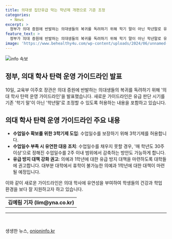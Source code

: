 ```yaml
---
title: 의대생 집단유급 막는 학년제 개편으로 기준 조정
categories:
  - News
excerpt: >
  정부가 의대 증원에 반발하는 의대생들의 복귀를 독려하기 위해 학기 말이 아닌 학년말로 유급 판단 시기를 조정하고, 3학기제를 허용하며 수업일수를 줄이는 방안을 모색한다. 또한 의예과 1학년의 유급 방지 대책을 강구할 것이며, 관련 가이드라인을 발표했다. #의대 #수업거부 #의정갈등
feature_text: >
  정부가 의대 증원에 반발하는 의대생들의 복귀를 독려하기 위해 학기 말이 아닌 학년말로 유급 판단 시기를 조정하고, 3학기제를 허용하며 수업일수를 줄이는 방안을 모색한다. 또한 의예과 1학년의 유급 방지 대책을 강구할 것이며, 관련 가이드라인을 발표했다. #의대 #수업거부 #의정갈등
image: 'https://www.behealthy4u.com/wp-content/uploads/2024/06/unnamed-file.png'
---
```


<p><img src="https://www.behealthy4u.com/wp-content/uploads/2024/06/unnamed-file.png" alt="info 속보" /></p>

<h2>정부, 의대 학사 탄력 운영 가이드라인 발표</h2>

<p data-ke-size="size16">10일, 교육부 이주호 장관은 의대 증원에 반발하는 의대생들의 복귀를 독려하기 위해 '의대 학사 탄력 운영 가이드라인'을 발표했습니다. 새로운 가이드라인은 유급 판단 시기를 기존 '학기 말'이 아닌 '학년말'로 조정할 수 있도록 허용하는 내용을 포함하고 있습니다.</p>

<h2 data-ke-size="size26">의대 학사 탄력 운영 가이드라인 주요 내용</h2>

<ul>
    <li><b>수업일수 확보를 위한 3학기제 도입</b>: 수업일수를 보장하기 위해 3학기제를 허용합니다.</li>
    <li><b>수업일수 부족 시 유연한 대응 조치</b>: 수업일수를 채우지 못할 경우, '매 학년도 30주 이상'으로 정해진 수업일수를 2주 이내 범위에서 감축하는 방안도 가능하게 합니다.</li>
    <li><b>유급 방지 대책 강화 권고</b>: 의예과 1학년에 대한 유급 방지 대책을 마련하도록 대학들에 권고합니다. 대부분 대학에서 휴학이 불가능한 의예과 1학년에 대한 대책이 마련될 예정입니다.</li>
</ul>

<p data-ke-size="size16">이와 같이 새로운 가이드라인은 의대 학사에 유연성을 부여하여 학생들의 건강과 학업 환경을 보다 잘 지원하고자 하고 있습니다.</p>

<table>
    <tr>
        <td style="text-align: center; height: 17px;"><b>김예림 기자 (lim@yna.co.kr)</b></td>
    </tr>
</table>

<hr>

<p data-ke-size="size16">&nbsp;</p>
생생한 뉴스, <a href="https://onioninfo.kr" rel="dofollow">onioninfo.kr</a>


